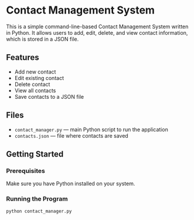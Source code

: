# Contact Management System

This is a simple command-line-based Contact Management System written in Python. It allows users to add, edit, delete, and view contact information, which is stored in a JSON file.

## Features

- Add new contact
- Edit existing contact
- Delete contact
- View all contacts
- Save contacts to a JSON file

## Files

- `contact_manager.py` — main Python script to run the application
- `contacts.json` — file where contacts are saved

## Getting Started

### Prerequisites
Make sure you have Python installed on your system.

### Running the Program
```bash
python contact_manager.py
